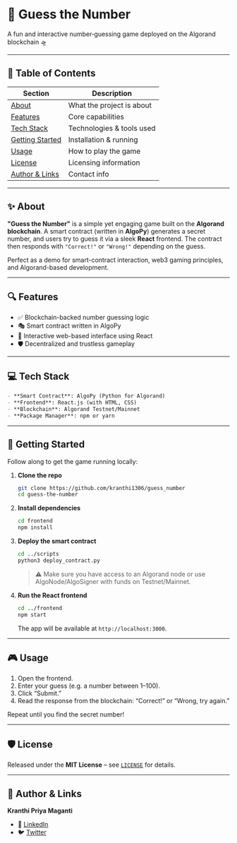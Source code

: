 # 🎲 Guess the Number

A fun and interactive number‑guessing game deployed on the Algorand blockchain 🛸

---

## 🚀 Table of Contents

| Section | Description |
|--------|-------------|
| [About](#-about) | What the project is about |
| [Features](#-features) | Core capabilities |
| [Tech Stack](#-tech-stack) | Technologies & tools used |
| [Getting Started](#-getting-started) | Installation & running |
| [Usage](#-usage) | How to play the game |
| [License](#-license) | Licensing information |
| [Author & Links](#-author--links) | Contact info |

---

## ✨ About

**"Guess the Number"** is a simple yet engaging game built on the **Algorand blockchain**. A smart contract (written in **AlgoPy**) generates a secret number, and users try to guess it via a sleek **React** frontend. The contract then responds with `"Correct!"` or `"Wrong!"` depending on the guess.

Perfect as a demo for smart-contract interaction, web3 gaming principles, and Algorand-based development.

---

## 🔍 Features

- ✅ Blockchain-backed number guessing logic  
- 🎭 Smart contract written in AlgoPy  
- 🧩 Interactive web-based interface using React  
- 🛡️ Decentralized and trustless gameplay  

---

## 💻 Tech Stack

```md
- **Smart Contract**: AlgoPy (Python for Algorand)
- **Frontend**: React.js (with HTML, CSS)
- **Blockchain**: Algorand Testnet/Mainnet
- **Package Manager**: npm or yarn
```

---


## 🧭 Getting Started

Follow along to get the game running locally:

1. **Clone the repo**
    ```bash
    git clone https://github.com/kranthi1306/guess_number
    cd guess-the-number
    ```

2. **Install dependencies**
    ```bash
    cd frontend
    npm install
    ```

3. **Deploy the smart contract**
    ```bash
    cd ../scripts
    python3 deploy_contract.py
    ```
   > ⚠️ Make sure you have access to an Algorand node or use AlgoNode/AlgoSigner with funds on Testnet/Mainnet.

4. **Run the React frontend**
    ```bash
    cd ../frontend
    npm start
    ```
   The app will be available at `http://localhost:3000`.

---

## 🎮 Usage

1. Open the frontend.
2. Enter your guess (e.g. a number between 1–100).
3. Click “Submit.”
4. Read the response from the blockchain: “Correct!” or “Wrong, try again.”

Repeat until you find the secret number!

---

## 🛡️ License

Released under the **MIT License** – see [`LICENSE`](LICENSE) for details.

---

## 👤 Author & Links

**Kranthi Priya Maganti**  
- 💼 [LinkedIn](https://www.linkedin.com/in/kranthi-maganti-505265351?utm_source=share&utm_campaign=share_via&utm_content=profile&utm_medium=android_app)  
- 🐦 [Twitter](https://x.com/kra95682?s=08)  
  
